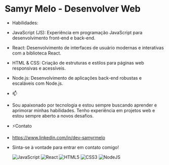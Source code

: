 # Samyr Melo - Desenvolver Web

  
- Habilidades:

  
-  JavaScript (JS): Experiência em programação JavaScript para desenvolvimento front-end e back-end.
-  React: Desenvolvimento de interfaces de usuário modernas e interativas com a biblioteca React.
-  HTML & CSS: Criação de estruturas e estilos para páginas web responsivas e acessíveis.
-  Node.js: Desenvolvimento de aplicações back-end robustas e escaláveis com Node.js.
- 📫 
- Sou apaixonado por tecnologia e estou sempre buscando aprender e aprimorar minhas habilidades. Tenho experiência em projetos web e estou sempre aberto a novos desafios.
- ⚡Contato

  
- https://www.linkedin.com/in/dev-samyrmelo
  
- Sinta-se à vontade para entrar em contato comigo!

  ![JavaScript](https://img.shields.io/badge/javascript-%23F7DF1E.svg?style=for-the-badge&logo=javascript&logoColor=black)
  ![React](https://img.shields.io/badge/react-%2320232a.svg?style=for-the-badge&logo=react&logoColor=%2361DAFB)
  ![HTML5](https://img.shields.io/badge/html5-%23E34F26.svg?style=for-the-badge&logo=html5&logoColor=white)
  ![CSS3](https://img.shields.io/badge/css3-%231572B6.svg?style=for-the-badge&logo=css3&logoColor=white)
  ![NodeJS](https://img.shields.io/badge/node.js-6DA55F?style=for-the-badge&logo=node.js&logoColor=white)
  
<!---
samyr-melo/samyr-melo is a ✨ special ✨ repository because its `README.md` (this file) appears on your GitHub profile.
You can click the Preview link to take a look at your changes.
--->

